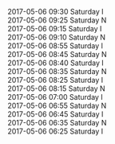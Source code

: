 2017-05-06 09:30 Saturday  I  
2017-05-06 09:25 Saturday  N  
2017-05-06 09:15 Saturday  I  
2017-05-06 09:10 Saturday  N  
2017-05-06 08:55 Saturday  I  
2017-05-06 08:45 Saturday  N  
2017-05-06 08:40 Saturday  I  
2017-05-06 08:35 Saturday  N  
2017-05-06 08:25 Saturday  I  
2017-05-06 08:15 Saturday  N  
2017-05-06 07:00 Saturday  I  
2017-05-06 06:55 Saturday  N  
2017-05-06 06:45 Saturday  I  
2017-05-06 06:35 Saturday  N  
2017-05-06 06:25 Saturday  I  
